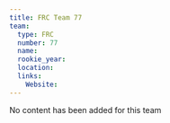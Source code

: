 ```yaml
---
title: FRC Team 77
team:
  type: FRC
  number: 77
  name: 
  rookie_year: 
  location: 
  links:
    Website: 
---
```

No content has been added for this team